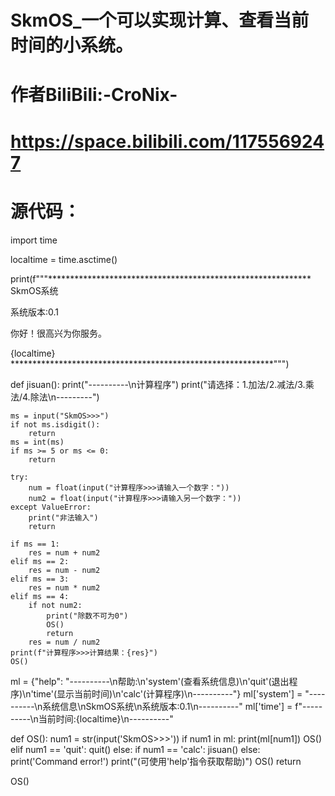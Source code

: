 # SkmOS_一个可以实现计算、查看当前时间的小系统。
# 作者BiliBili:-CroNix-
# https://space.bilibili.com/1175569247 
# 源代码：


import time

localtime = time.asctime()

print(f"""************************************************************
SkmOS系统

系统版本:0.1

你好！很高兴为你服务。

{localtime}
************************************************************""")


def jisuan():
    print("----------\n计算程序")
    print("请选择：1.加法/2.减法/3.乘法/4.除法\n---------")

    ms = input("SkmOS>>>")
    if not ms.isdigit():
        return
    ms = int(ms)
    if ms >= 5 or ms <= 0:
        return

    try:
        num = float(input("计算程序>>>请输入一个数字："))
        num2 = float(input("计算程序>>>请输入另一个数字："))
    except ValueError:
        print("非法输入")
        return

    if ms == 1:
        res = num + num2
    elif ms == 2:
        res = num - num2
    elif ms == 3:
        res = num * num2
    elif ms == 4:
        if not num2:
            print("除数不可为0")
            OS()
            return
        res = num / num2
    print(f"计算程序>>>计算结果：{res}")
    OS()

ml = {"help": "----------\n帮助:\n'system'(查看系统信息)\n'quit'(退出程序)\n'time'(显示当前时间)\n'calc'(计算程序)\n----------"}
ml['system'] = "----------\n系统信息\nSkmOS系统\n系统版本:0.1\n----------"
ml['time'] = f"----------\n当前时间:{localtime}\n----------"



def OS():
    num1 = str(input('SkmOS>>>'))
    if num1 in ml:
        print(ml[num1])
        OS()
    elif num1 == 'quit':
        quit()
    else:
        if num1 == 'calc':
            jisuan()
        else:
            print('Command error!')
            print("(可使用'help'指令获取帮助)")
            OS()
    return


OS()








